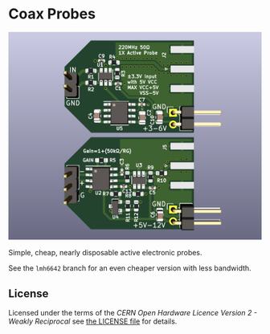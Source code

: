 # Coax Probes

![PCB Render](Image.png)

Simple, cheap, nearly disposable active electronic probes.

See the `lmh6642` branch for an even cheaper version with less bandwidth.

## License

Licensed under the terms of the *CERN Open Hardware Licence Version 2 - Weakly Reciprocal* see [the LICENSE file](LICENSE) for details.